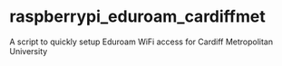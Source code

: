 # raspberrypi_eduroam_cardiffmet
A script to quickly setup Eduroam WiFi access for Cardiff Metropolitan University
